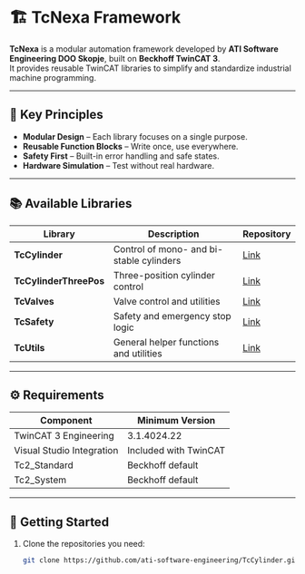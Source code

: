 # 🏗 TcNexa Framework

**TcNexa** is a modular automation framework developed by **ATI Software Engineering DOO Skopje**, built on **Beckhoff TwinCAT 3**.  
It provides reusable TwinCAT libraries to simplify and standardize industrial machine programming.

---

## 🌟 Key Principles
- **Modular Design** – Each library focuses on a single purpose.
- **Reusable Function Blocks** – Write once, use everywhere.
- **Safety First** – Built-in error handling and safe states.
- **Hardware Simulation** – Test without real hardware.

---

## 📚 Available Libraries

| Library | Description | Repository |
|----------|-------------|------------|
| **TcCylinder** | Control of mono- and bi-stable cylinders | [Link](./TcCylinder) |
| **TcCylinderThreePos** | Three-position cylinder control | [Link](./TcCylinderThreePos) |
| **TcValves** | Valve control and utilities | [Link](./TcValves) |
| **TcSafety** | Safety and emergency stop logic | [Link](./TcSafety) |
| **TcUtils** | General helper functions and utilities | [Link](./TcUtils) |

---

## ⚙️ Requirements
| Component            | Minimum Version |
|----------------------|-----------------|
| TwinCAT 3 Engineering| 3.1.4024.22 |
| Visual Studio Integration | Included with TwinCAT |
| Tc2_Standard | Beckhoff default |
| Tc2_System   | Beckhoff default |

---

## 🚀 Getting Started
1. Clone the repositories you need:
   ```bash
   git clone https://github.com/ati-software-engineering/TcCylinder.git
